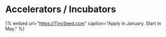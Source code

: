 # Accelerators / Incubators

{% embed url="https://TinySeed.com" caption="Apply in January. Start in May." %}



